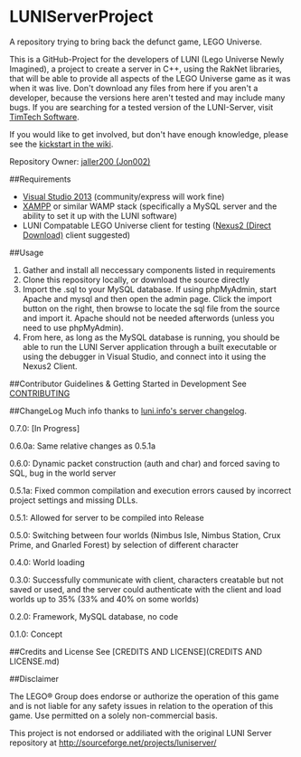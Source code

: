 # LUNIServerProject
A repository trying to bring back the defunct game, LEGO Universe.

This is a GitHub-Project for the developers of LUNI (Lego Universe Newly Imagined), a project to create a server in C++, using the RakNet libraries, that will be able to provide all aspects of the LEGO Universe game as it was when it was live. Don't download any files from here if you aren't a developer, because the versions here aren't tested and may include many bugs. If you are searching for a tested version of the LUNI-Server, visit [TimTech Software](http://bit.ly/-lu-).

If you would like to get involved, but don't have enough knowledge, please see the [kickstart in the wiki](https://github.com/jaller200/LUNIServerProject/wiki/Getting-Started-in-Development).

Repository Owner: [jaller200 (Jon002)](https://github.com/jaller200)

##Requirements

* [Visual Studio 2013](https://www.visualstudio.com/downloads/download-visual-studio-vs) (community/express will work fine)
* [XAMPP](https://www.apachefriends.org/index.html) or similar WAMP stack (specifically a MySQL server and the ability to set it up with the LUNI software)
* LUNI Compatable LEGO Universe client for testing ([Nexus2 (Direct Download)](http://timtechsoftware.com/lu/nexus2.zip) client suggested)

##Usage

1. Gather and install all neccessary components listed in requirements
2. Clone this repository locally, or download the source directly
3. Import the .sql to your MySQL database. If using phpMyAdmin, start Apache and mysql and then open the admin page. Click the import button on the right, then browse to locate the sql file from the source and import it. Apache should not be needed afterwords (unless you need to use phpMyAdmin).
4. From here, as long as the MySQL database is running, you should be able to run the LUNI Server application through a built executable or using the debugger in Visual Studio, and connect into it using the Nexus2 Client.

##Contributor Guidelines & Getting Started in Development
See [CONTRIBUTING](CONTRIBUTING.md)

##ChangeLog
Much info thanks to [luni.info's server changelog](http://luni.info/servers/).

0.7.0: [In Progress]

0.6.0a: Same relative changes as 0.5.1a

0.6.0: Dynamic packet construction (auth and char) and forced saving to SQL, bug in the world server

0.5.1a: Fixed common compilation and execution errors caused by incorrect project settings and missing DLLs. 

0.5.1: Allowed for server to be compiled into Release

0.5.0: Switching between four worlds (Nimbus Isle, Nimbus Station, Crux Prime, and Gnarled Forest) by selection of different character

0.4.0: World loading

0.3.0: Successfully communicate with client, characters creatable but not saved or used, and the server could authenticate with the client and load worlds up to 35% (33% and 40% on some worlds)

0.2.0: Framework, MySQL database, no code

0.1.0: Concept

##Credits and License
See [CREDITS AND LICENSE](CREDITS AND LICENSE.md)

##Disclaimer

The LEGO® Group does endorse or authorize the operation of this game and is not liable for any safety issues in relation to the operation of this game. Use permitted on a solely non-commercial basis.


This project is not endorsed or addiliated with the original LUNI Server repository at http://sourceforge.net/projects/luniserver/
